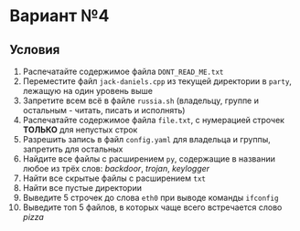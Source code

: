 # Вариант №4

## Условия

1. Распечатайте содержимое файла `DONT_READ_ME.txt`
2. Переместите файл `jack-daniels.cpp` из текущей директории в `party`, лежащую на один уровень выше
3. Запретите всем всё в файле `russia.sh` (владельцу, группе и остальным - читать, писать и исполнять)
4. Распечатайте содержимое файла `file.txt`, с нумерацией строчек **ТОЛЬКО** для непустых строк
5. Разрешить запись в файл `config.yaml` для владельца и группы, запретить для остальных
6. Найдите все файлы с расширением `py`, содержащие в названии любое из трёх слов: _backdoor_, _trojan_, _keylogger_
7. Найти все скрытые файлы с расширением `txt`
8. Найти все пустые директории
9. Выведите 5 строчек до слова `eth0` при выводе команды `ifconfig`
10. Выведите топ 5 файлов, в которых чаще всего встречается слово _pizza_
